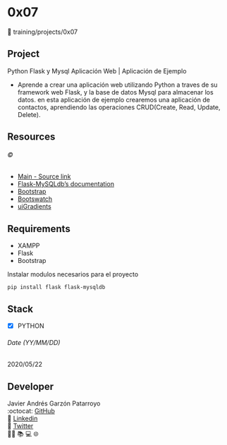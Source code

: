 # 0x07
:open_file_folder: training/projects/0x07

## Project
Python Flask y Mysql Aplicación Web | Aplicación de Ejemplo
* Aprende a crear una aplicación web utilizando Python a traves de su framework web Flask, y la base de datos Mysql para almacenar los datos. en esta aplicación de ejemplo crearemos una aplicación de contactos, aprendiendo las operaciones CRUD(Create, Read, Update, Delete).

## Resources
###### :copyright:
* [Main - Source link](https://www.youtube.com/watch?v=IgCfZkR8wME)
* [Flask-MySQLdb’s documentation](https://flask-mysqldb.readthedocs.io/en/latest/)
* [Bootstrap](https://getbootstrap.com/)
* [Bootswatch](https://bootswatch.com/)
* [uiGradients](https://uigradients.com)

## Requirements
* XAMPP
* Flask
* Bootstrap

Instalar modulos necesarios para el proyecto
```
pip install flask flask-mysqldb
```

## Stack
* [x] PYTHON

###### Date (YY/MM/DD)
2020/05/22

## Developer
Javier Andrés Garzón Patarroyo  
:octocat: [GitHub](https://github.com/javierandresgp/)  
:link: [Linkedin](https://www.linkedin.com/in/javierandresgp/)  
:link: [Twitter](https://twitter.com/javierandresgp0)  
:man_technologist: :books: :computer: :globe_with_meridians: